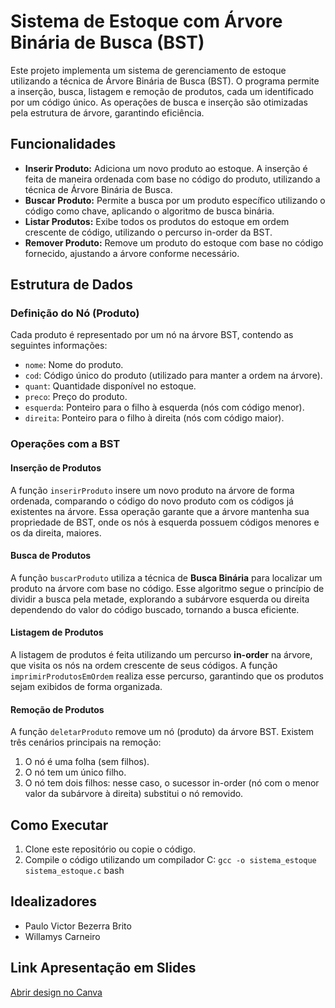 # Sistema de Estoque com Árvore Binária de Busca (BST)

Este projeto implementa um sistema de gerenciamento de estoque utilizando a técnica de Árvore Binária de Busca (BST). O programa permite a inserção, busca, listagem e remoção de produtos, cada um identificado por um código único. As operações de busca e inserção são otimizadas pela estrutura de árvore, garantindo eficiência.

## Funcionalidades

- **Inserir Produto:** Adiciona um novo produto ao estoque. A inserção é feita de maneira ordenada com base no código do produto, utilizando a técnica de Árvore Binária de Busca.
- **Buscar Produto:** Permite a busca por um produto específico utilizando o código como chave, aplicando o algoritmo de busca binária.
- **Listar Produtos:** Exibe todos os produtos do estoque em ordem crescente de código, utilizando o percurso in-order da BST.
- **Remover Produto:** Remove um produto do estoque com base no código fornecido, ajustando a árvore conforme necessário.
  
## Estrutura de Dados

### Definição do Nó (Produto)

Cada produto é representado por um nó na árvore BST, contendo as seguintes informações:

- `nome`: Nome do produto.
- `cod`: Código único do produto (utilizado para manter a ordem na árvore).
- `quant`: Quantidade disponível no estoque.
- `preco`: Preço do produto.
- `esquerda`: Ponteiro para o filho à esquerda (nós com código menor).
- `direita`: Ponteiro para o filho à direita (nós com código maior).

### Operações com a BST

#### Inserção de Produtos

A função `inserirProduto` insere um novo produto na árvore de forma ordenada, comparando o código do novo produto com os códigos já existentes na árvore. Essa operação garante que a árvore mantenha sua propriedade de BST, onde os nós à esquerda possuem códigos menores e os da direita, maiores.

#### Busca de Produtos

A função `buscarProduto` utiliza a técnica de **Busca Binária** para localizar um produto na árvore com base no código. Esse algoritmo segue o princípio de dividir a busca pela metade, explorando a subárvore esquerda ou direita dependendo do valor do código buscado, tornando a busca eficiente.

#### Listagem de Produtos

A listagem de produtos é feita utilizando um percurso **in-order** na árvore, que visita os nós na ordem crescente de seus códigos. A função `imprimirProdutosEmOrdem` realiza esse percurso, garantindo que os produtos sejam exibidos de forma organizada.

#### Remoção de Produtos

A função `deletarProduto` remove um nó (produto) da árvore BST. Existem três cenários principais na remoção:
1. O nó é uma folha (sem filhos).
2. O nó tem um único filho.
3. O nó tem dois filhos: nesse caso, o sucessor in-order (nó com o menor valor da subárvore à direita) substitui o nó removido.

## Como Executar

1. Clone este repositório ou copie o código.
2. Compile o código utilizando um compilador C:
   ``gcc -o sistema_estoque sistema_estoque.c`` bash

## Idealizadores 

- Paulo Victor Bezerra Brito
- Willamys Carneiro
   

## Link Apresentação em Slides

[Abrir design no Canva](https://www.canva.com/design/DAGTyoeA5gE/-sGXZl1cvdbF3OT1OTGvxA/edit?utm_content=DAGTyoeA5gE&utm_campaign=designshare&utm_medium=link2&utm_source=sharebutton)

